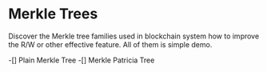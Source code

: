 # Merkle Trees 

Discover the Merkle tree families used in blockchain system how to improve the R/W or other effective feature. All of them is simple demo.

-[] Plain Merkle Tree 
-[] Merkle Patricia Tree 


